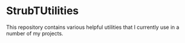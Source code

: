 # StrubTUtilities

This repository contains various helpful utilities that I currently use in a number of my projects.
